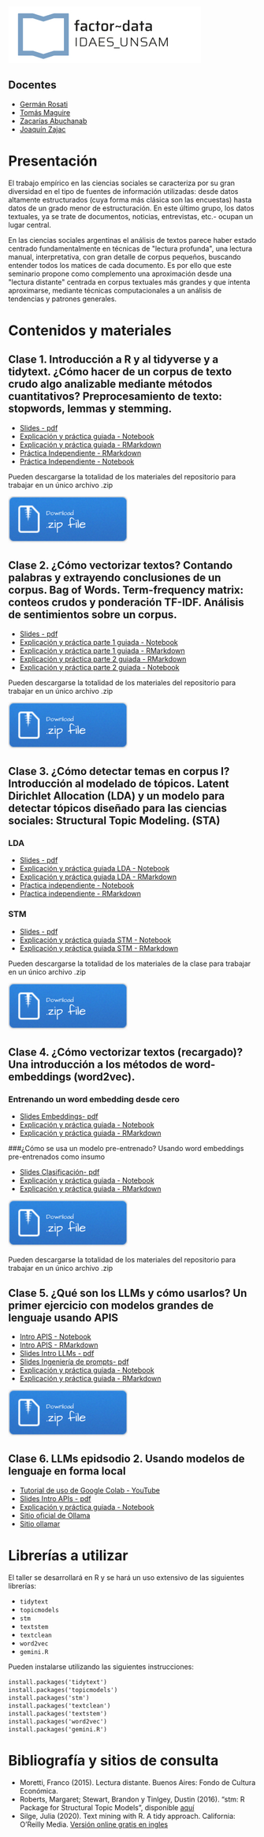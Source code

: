 ![](/imgs/logo-factor-data-solo.jpg)

## Docentes

- [Germán Rosati](https://gefero.github.io/)
- [Tomás Maguire]()
- [Zacarías Abuchanab]()
- [Joaquín Zajac]()

# Presentación
El trabajo empírico en las ciencias sociales se caracteriza por su gran diversidad en el tipo de fuentes de información utilizadas: desde datos altamente estructurados (cuya forma más clásica son las encuestas) hasta datos de un grado menor de estructuración. En este último grupo, los datos textuales, ya se trate de documentos, noticias, entrevistas, etc.- ocupan un lugar central.

En las ciencias sociales argentinas el análisis de textos parece haber estado centrado fundamentalmente en técnicas de "lectura profunda", una lectura manual, interpretativa, con gran detalle de corpus pequeños, buscando entender todos los matices de cada documento. Es por ello que este seminario propone como complemento una aproximación desde una "lectura distante" centrada en corpus textuales más grandes y que intenta aproximarse, mediante técnicas computacionales a un análisis de tendencias y patrones generales.


# Contenidos y materiales
## Clase 1. Introducción a R y al tidyverse y a tidytext. ¿Cómo hacer de un corpus de texto crudo algo analizable mediante métodos cuantitativos? Preprocesamiento de texto: stopwords, lemmas y stemming. 

- [Slides - pdf](/clase1/DIPLO_M5_Clase_1.pdf)
- [Explicación y práctica guiada - Notebook](/clase1/notebooks/clase_1.html)
- [Explicación y práctica guiada - RMarkdown](/clase1/notebooks/clase_1.Rmd)
- [Práctica Independiente - RMarkdown](/clase1/notebooks/practica_clase_1.Rmd)
- [Práctica Independiente - Notebook](/clase1/notebooks/practica_clase_1.html)

Pueden descargarse la totalidad de los materiales del repositorio para trabajar en un único archivo .zip

[![](imgs/Download.png)](clase1.zip)


## Clase 2. ¿Cómo vectorizar textos? Contando palabras y extrayendo conclusiones de un corpus. Bag of Words. Term-frequency matrix: conteos crudos y ponderación TF-IDF. Análisis de sentimientos sobre un corpus. 
- [Slides - pdf](/clase2/DIPLO_M5_Clase_2.pdf)
- [Explicación y práctica parte 1 guiada - Notebook](/clase2/notebooks/21_sentiment_analysis.html)
- [Explicación y práctica parte 1 guiada - RMarkdown](/clase2/notebooks/21_sentiment_analysis.Rmd)
- [Explicación y práctica parte 2 guiada - RMarkdown](/clase2/notebooks/22_tfidf.Rmd)
- [Explicación y práctica parte 2 guiada - Notebook](/clase2/notebooks/22_tfidf.html)

Pueden descargarse la totalidad de los materiales del repositorio para trabajar en un único archivo .zip

[![](imgs/Download.png)](clase2.zip)

## Clase 3. ¿Cómo detectar temas en corpus I? Introducción al modelado de tópicos. Latent Dirichlet Allocation (LDA) y un modelo para detectar tópicos diseñado para las ciencias sociales: Structural Topic Modeling. (STA)
### LDA
- [Slides - pdf](/clase4/DIPLO_TM_Clase_3a.pdf)
- [Explicación y práctica guiada LDA - Notebook](/clase4/notebooks/clase_3a_topic_modeling_LDA.html)
- [Explicación y práctica guiada LDA - RMarkdown](/clase4/notebooks/clase_3a_topic_modeling_LDA.Rmd)
- [Pŕactica independiente - Notebook](/clase4/notebooks/clase_3b_practica_independiente.html)
- [Pŕactica independiente - RMarkdown](/clase4/notebooks/clase_3b_practica_independiente.Rmd)

### STM
- [Slides - pdf](/clase4/DIPLO_TM_Clase_3b.pdf)
- [Explicación y práctica guiada STM - Notebook](/clase4/notebooks/clase_3c_topic_modeling_STM.html)
- [Explicación y práctica guiada STM - RMarkdown](/clase4/notebooks/clase_3c_topic_modeling_STM.Rmd)

Pueden descargarse la totalidad de los materiales de la clase para trabajar en un único archivo .zip

[![](imgs/Download.png)](clase3.zip)

## Clase 4. ¿Cómo vectorizar textos (recargado)? Una introducción a los métodos de word-embeddings (word2vec).
### Entrenando un word embedding desde cero
- [Slides Embeddings- pdf](/clase5/DIPLO_TM_Clase_4a.pdf)
- [Explicación y práctica guiada - Notebook](/clase5/notebooks/clase_4a_word2vec.html)
- [Explicación y práctica guiada - RMarkdown](/clase5/notebooks/clase_4a_word2vec.Rmd)

###¿Cómo se usa un modelo pre-entrenado? Usando word embeddings pre-entrenados como insumo
- [Slides Clasificación- pdf](/clase5/DIPLO_TM_Clase_4b.pdf)
- [Explicación y práctica guiada - Notebook](/clase5/notebooks/clase_4b_clasificacion.html)
- [Explicación y práctica guiada - RMarkdown](/clase5/notebooks/clase_4b_clasificacion.Rmd)

[![](imgs/Download.png)](clase4.zip)

Pueden descargarse la totalidad de los materiales del repositorio para trabajar en un único archivo .zip

## Clase 5. ¿Qué son los LLMs y cómo usarlos? Un primer ejercicio con modelos grandes de lenguaje usando APIS 
- [Intro APIS - Notebook](/clase5/notebooks/clase_5_APIs.html)
- [Intro APIS - RMarkdown](/clase5/notebooks/clase_5_APIs.Rmd)
- [Slides Intro LLMs - pdf](/clase5/DIPLO_TM_clase_5a.pdf)
- [Slides Ingeniería de prompts- pdf](/clase5/DIPLO_TM_clase_5b.pdf)
- [Explicación y práctica guiada - Notebook](/clase5/notebooks/clase_5_LLMs.html)
- [Explicación y práctica guiada - RMarkdown](/clase5/notebooks/clase_5_LLMs.Rmd)

[![](imgs/Download.png)](clase5.zip)

## Clase 6. LLMs epidsodio 2. Usando modelos de lenguaje en forma local
- [Tutorial de uso de Google Colab - YouTube](https://www.youtube.com/playlist?list=PLbECkNOVKUKP401fJbWRe8r-z4L4-OvM8)
- [Slides Intro APIs - pdf](/clase6/DIPLO_TM_clase_6.pdf)
- [Explicación y práctica guiada - Notebook](https://colab.research.google.com/drive/18qGub-vI8ZzAqC5dH31Tky6ltyYe6VDf?usp=sharing)
- [Sitio oficial de Ollama](https://ollama.com/)
- [Sitio ollamar](https://hauselin.github.io/ollama-r/)

# Librerías a utilizar
El taller se desarrollará en R y se hará un uso extensivo de las siguientes librerías:

- `tidytext`
- `topicmodels`
- `stm`
- `textstem`
- `textclean`
- `word2vec`
- `gemini.R`

Pueden instalarse utilizando las siguientes instrucciones:

```{r}
install.packages('tidytext')
install.packages('topicmodels')
install.packages('stm')
install.packages('textclean')
install.packages('textstem')
install.packages('word2vec')
install.packages('gemini.R')
```


# Bibliografía y sitios de consulta

- Moretti, Franco (2015). Lectura distante. Buenos Aires: Fondo de Cultura Económica.
- Roberts, Margaret; Stewart, Brandon y Tinlgey, Dustin (2016). “stm: R Package for Structural Topic Models”, disponible [aquí](https://cran.r-project.org/web/packages/stm/vignettes/stmVignette.pdf)
- Silge, Julia (2020). Text mining with R. A tidy approach. California: O’Reilly Media. [Versión online gratis en ingles](https://www.tidytextmining.com/) 


